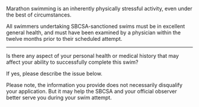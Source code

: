 Marathon swimming is an inherently physically stressful activity, even under the best of circumstances. 

All swimmers undertaking SBCSA-sanctioned swims must be in excellent general health, and must have been examined by a physician within the twelve months prior to their scheduled attempt.

---

Is there any aspect of your personal health or medical history that may affect your ability to successfully complete this swim?

If yes, please describe the issue below.

Please note, the information you provide does not necessarily disqualify your application. But it may help the SBCSA and your official observer better serve you during your swim attempt.
